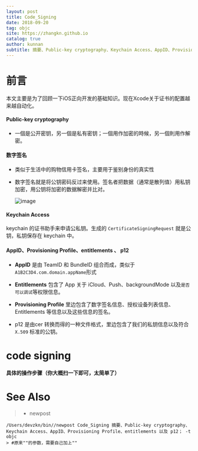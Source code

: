 ```yaml
---
layout: post
title: Code_Signing
date: 2018-09-20
tag: objc
site: https://zhangkn.github.io
catalog: true
author: kunnan
subtitle: 摘要、Public-key cryptography、Keychain Access、AppID、Provisioning Profile、entitlements 以及 p12；
---
```




# 前言

本文主要是为了回顾一下iOS正向开发的基础知识。现在Xcode关于证书的配置越来越自动化。



#### Public-key cryptography



* 一個是公开密钥，另一個是私有密钥；一個用作加密的時候，另一個則用作解密。





#### 数字签名

* 类似于生活中的购物信用卡签名，主要用于鉴别身份的真实性

* 数字签名就是将公钥密码反过来使用。签名者把数据（通常是散列值）用私钥加密，用公钥将加密的数据解密并比对。

  ![image](https://ws2.sinaimg.cn/large/af39b376gy1fvg2i6fxgxj20hf0i2jtk.jpg)



#### Keychain Access



keychain 的证书助手来申请公私钥。生成的 `CertificateSigningRequest` 就是公钥，私钥保存在 keychain 中。

#### AppID、Provisioning Profile、entitlements 、 p12



* **AppID** 是由 TeamID 和 BundleID 组合而成，类似于 `A1B2C3D4.com.domain.appName`形式
* **Entitlements** 包含了 App 关于 iCloud、Push、backgroundMode 以及`是否可以调试`等权限信息。



* **Provisioning Profile** 里边包含了数字签名信息、授权设备列表信息、Entitlements 等信息以及这些信息的签名。
* p12   是由cer 转换而得的一种文件格式，里边包含了我们的私钥信息以及符合 `X.509` 标准的公钥。

#  code signing









#### 具体的操作步骤（你大概扫一下即可，太简单了）













# See Also 

>* newpost 
>
```
/Users/devzkn/bin//newpost Code_Signing 摘要、Public-key cryptography、Keychain Access、AppID、Provisioning Profile、entitlements 以及 p12； -t objc
> #原来""的参数，需要自己加上""
```


